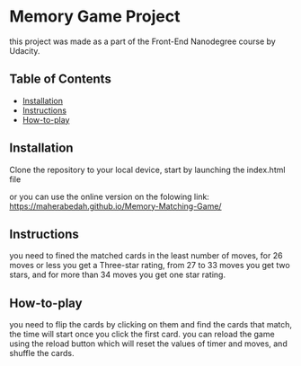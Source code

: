 # Memory Game Project
 this project was made as a part of the Front-End Nanodegree course by Udacity.
 
## Table of Contents

* [Installation](#Installation)
* [Instructions](#Instructions)
* [How-to-play](#How-to-play)

## Installation

Clone the repository to your local device, start by launching the index.html file   

or you can use the online version on the folowing link:
https://maherabedah.github.io/Memory-Matching-Game/


## Instructions

you need to fined the matched cards in the least number of moves,
for 26 moves or less you get a Three-star rating,
from 27 to 33 moves you get two stars,
and for more than 34 moves you get one star rating. 

## How-to-play

you need to flip the cards by clicking on them and find the cards that match,
the time will start once you click the first card.
you can reload the game using the reload button which will reset the values of timer and moves, and shuffle the cards.